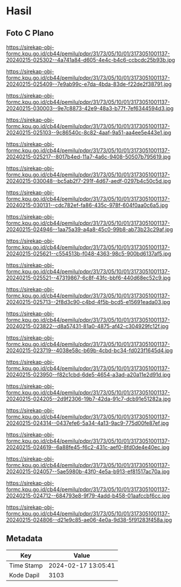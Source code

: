 # Hasil

## Foto C Plano

https://sirekap-obj-formc.kpu.go.id/cb44/pemilu/pdpr/31/73/05/10/01/3173051001137-20240215-025302--4a741a84-d605-4e4c-b4c6-ccbcdc25b93b.jpg

https://sirekap-obj-formc.kpu.go.id/cb44/pemilu/pdpr/31/73/05/10/01/3173051001137-20240215-025409--7e9ab99c-e7da-4bda-83de-f22de2f38791.jpg

https://sirekap-obj-formc.kpu.go.id/cb44/pemilu/pdpr/31/73/05/10/01/3173051001137-20240215-030003--9e7c8873-42e9-48a3-b77f-7ef6344594d3.jpg

https://sirekap-obj-formc.kpu.go.id/cb44/pemilu/pdpr/31/73/05/10/01/3173051001137-20240215-025103--9c86540c-8c82-4aaf-9a51-aa4ee5e443e1.jpg

https://sirekap-obj-formc.kpu.go.id/cb44/pemilu/pdpr/31/73/05/10/01/3173051001137-20240215-025217--8017b4ed-11a7-4a6c-9408-50507b795619.jpg

https://sirekap-obj-formc.kpu.go.id/cb44/pemilu/pdpr/31/73/05/10/01/3173051001137-20240215-030048--bc5ab2f7-291f-4d67-aedf-0297b4c50c5d.jpg

https://sirekap-obj-formc.kpu.go.id/cb44/pemilu/pdpr/31/73/05/10/01/3173051001137-20240215-030131--cdc782ef-fa86-435c-978f-604f0aa0c6a5.jpg

https://sirekap-obj-formc.kpu.go.id/cb44/pemilu/pdpr/31/73/05/10/01/3173051001137-20240215-024946--1aa75a39-a4a8-45c0-99b8-ab73b23c29af.jpg

https://sirekap-obj-formc.kpu.go.id/cb44/pemilu/pdpr/31/73/05/10/01/3173051001137-20240215-025621--c554513b-f048-4363-98c5-900bd6137af5.jpg

https://sirekap-obj-formc.kpu.go.id/cb44/pemilu/pdpr/31/73/05/10/01/3173051001137-20240215-025521--47319867-6c8f-43fc-bbf6-440d68ec52c9.jpg

https://sirekap-obj-formc.kpu.go.id/cb44/pemilu/pdpr/31/73/05/10/01/3173051001137-20240215-025713--2f8d3c90-c4bd-4f5b-bcd5-e15691eada03.jpg

https://sirekap-obj-formc.kpu.go.id/cb44/pemilu/pdpr/31/73/05/10/01/3173051001137-20240215-023822--d8a57431-81a0-4875-af42-c304929fc12f.jpg

https://sirekap-obj-formc.kpu.go.id/cb44/pemilu/pdpr/31/73/05/10/01/3173051001137-20240215-023719--4038e58c-b69b-4cbd-bc34-fd023f1645d4.jpg

https://sirekap-obj-formc.kpu.go.id/cb44/pemilu/pdpr/31/73/05/10/01/3173051001137-20240215-023950--f82c1cbd-6de5-4654-a3ad-a20a11e2d91d.jpg

https://sirekap-obj-formc.kpu.go.id/cb44/pemilu/pdpr/31/73/05/10/01/3173051001137-20240215-024205--2d9f2306-19b7-42da-91c7-dcb91e51282a.jpg

https://sirekap-obj-formc.kpu.go.id/cb44/pemilu/pdpr/31/73/05/10/01/3173051001137-20240215-024314--0437efe6-5a34-4a13-9ac9-775d00fe87ef.jpg

https://sirekap-obj-formc.kpu.go.id/cb44/pemilu/pdpr/31/73/05/10/01/3173051001137-20240215-024619--6a88fe45-f6c2-431c-aef0-8fd0de4e40ec.jpg

https://sirekap-obj-formc.kpu.go.id/cb44/pemilu/pdpr/31/73/05/10/01/3173051001137-20240215-024057--5ae5980b-43f0-4e5a-b913-ef81517ac70a.jpg

https://sirekap-obj-formc.kpu.go.id/cb44/pemilu/pdpr/31/73/05/10/01/3173051001137-20240215-024712--684793e8-9f79-4add-b458-01aafccbf6cc.jpg

https://sirekap-obj-formc.kpu.go.id/cb44/pemilu/pdpr/31/73/05/10/01/3173051001137-20240215-024806--d21e9c85-ae06-4e0a-9d38-5f91283f458a.jpg


## Metadata

| Key        | Value               |
| ---------- | ------------------- |
| Time Stamp | 2024-02-17 13:05:41 |
| Kode Dapil | 3103                |



